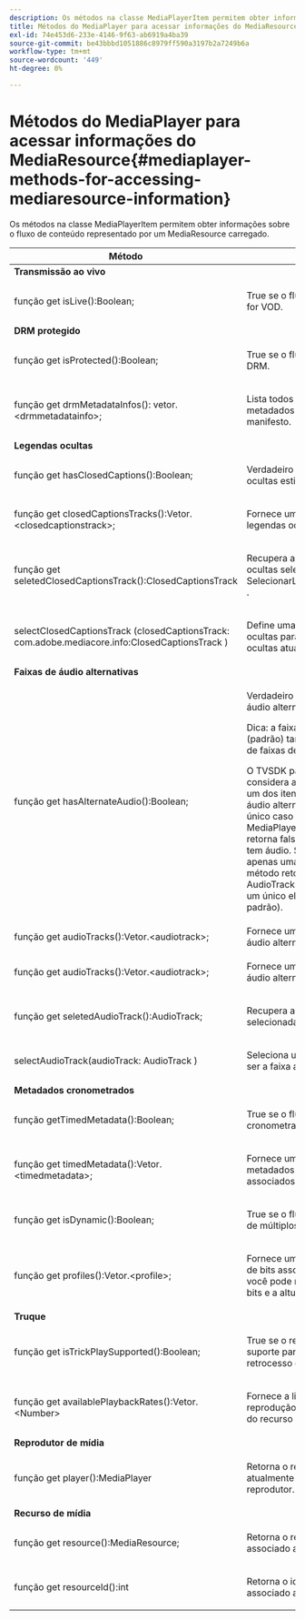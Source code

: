 ```yaml
---
description: Os métodos na classe MediaPlayerItem permitem obter informações sobre o fluxo de conteúdo representado por um MediaResource carregado.
title: Métodos do MediaPlayer para acessar informações do MediaResource
exl-id: 74e453d6-233e-4146-9f63-ab6919a4ba39
source-git-commit: be43bbbd1051886c8979ff590a3197b2a7249b6a
workflow-type: tm+mt
source-wordcount: '449'
ht-degree: 0%

---
```


# Métodos do MediaPlayer para acessar informações do MediaResource{#mediaplayer-methods-for-accessing-mediaresource-information}

Os métodos na classe MediaPlayerItem permitem obter informações sobre o fluxo de conteúdo representado por um MediaResource carregado.

<table frame="all" colsep="1" rowsep="1" id="table_77B55D506FE24326A03D97AA087231FF"> 
 <thead> 
  <tr rowsep="1"> 
   <th colname="2" class="entry"> Método </th> 
   <th colname="3" class="entry"> Descrição </th> 
  </tr> 
 </thead>
 <tbody> 
  <tr rowsep="1"> 
   <td colname="1"> <b>Transmissão ao vivo </b> </td> 
   <td colname="2"> </td>
  </tr> 
  <tr rowsep="1"> 
   <td colname="2"> <span class="codeph"> função get isLive():Boolean; </span> </td> 
   <td colname="3"> <p>True se o fluxo estiver ativo; false se for VOD. </p> </td> 
  </tr> 
  <tr rowsep="1"> 
   <td colname="1"> <b>DRM protegido</b> </td> 
   <td colname="2"> </td>
  </tr> 
  <tr rowsep="1"> 
   <td colname="2"> <span class="codeph"> função get isProtected():Boolean; </span> </td> 
   <td colname="3"> <p>True se o fluxo estiver protegido por DRM. </p> </td> 
  </tr> 
  <tr rowsep="1"> 
   <td colname="2"> <span class="codeph"> função get drmMetadataInfos(): vetor.&lt;drmmetadatainfo&gt;; </span> </td> 
   <td colname="3"> <p>Lista todos os objetos de metadados DRM descobertos no manifesto. </p> </td> 
  </tr> 
  <tr rowsep="1"> 
   <td colname="1"> <b>Legendas ocultas</b> </td> 
   <td colname="2"> </td>
  </tr> 
  <tr rowsep="1"> 
   <td colname="2"> <span class="codeph"> função get hasClosedCaptions():Boolean; </span> </td> 
   <td colname="3"> <p>Verdadeiro se as faixas de legendas ocultas estiverem disponíveis. </p> </td> 
  </tr> 
  <tr rowsep="1"> 
   <td colname="2"> <span class="codeph"> função get closedCaptionsTracks():Vetor.&lt;closedcaptionstrack&gt;; </span> </td> 
   <td colname="3"> <p>Fornece uma lista de faixas de legendas ocultas disponíveis. </p> </td> 
  </tr> 
  <tr rowsep="1"> 
   <td colname="2"> <span class="codeph"> função get seletedClosedCaptionsTrack():ClosedCaptionsTrack </span> </td> 
   <td colname="3"> <p>Recupera a faixa atual de legendas ocultas selecionada com <span class="codeph"> SelecionarLegendasOcultasRastrear </span>. </p> </td> 
  </tr> 
  <tr rowsep="1"> 
   <td colname="2"> <span class="codeph"> selectClosedCaptionsTrack (closedCaptionsTrack: com.adobe.mediacore.info:ClosedCaptionsTrack ) </span> </td> 
   <td colname="3"> <p>Define uma faixa de legendas ocultas para ser a faixa de legendas ocultas atual. </p> </td> 
  </tr> 
  <tr rowsep="1"> 
   <td colname="1"> <b>Faixas de áudio alternativas </b> </td> 
   <td colname="2"> </td>
  </tr> 
  <tr rowsep="1"> 
   <td colname="2"> <span class="codeph"> função get hasAlternateAudio():Boolean; </span> </td> 
   <td colname="3"> <p>Verdadeiro se o fluxo tiver faixas de áudio alternativas. </p> <p>Dica: a faixa de áudio principal (padrão) também faz parte da lista de faixas de áudio alternativas. </p> <p>O TVSDK para HLS para desktop considera a faixa de áudio principal um dos itens na lista de faixas de áudio alternativa. Por esse motivo, o único caso em que <span class="codeph"> MediaPlayerItem.hasAlternateAudio </span> retorna falso quando o fluxo não tem áudio. Se o conteúdo tiver apenas uma faixa de áudio, esse método retornará true e <span class="codeph"> obter AudioTracks </span> retorna uma lista com um único elemento (a faixa de áudio padrão). </p> </td> 
  </tr> 
  <tr rowsep="1"> 
   <td colname="2"> <span class="codeph"> função get audioTracks():Vetor.&lt;audiotrack&gt;; </span> </td> 
   <td colname="3"> Fornece uma lista de faixas de áudio alternativas disponíveis. </td> 
  </tr> 
  <tr rowsep="1"> 
   <td colname="2"> <span class="codeph"> função get audioTracks():Vetor.&lt;audiotrack&gt;; </span> </td> 
   <td colname="3"> <p>Fornece uma lista de faixas de áudio alternativas disponíveis. </p> </td> 
  </tr> 
  <tr rowsep="1"> 
   <td colname="2"> <span class="codeph"> função get seletedAudioTrack():AudioTrack; </span> </td> 
   <td colname="3"> <p>Recupera a faixa de áudio selecionada com <span class="codeph"> selectAudioTrack </span>. </p> </td> 
  </tr> 
  <tr rowsep="1"> 
   <td colname="2"> <span class="codeph"> selectAudioTrack(audioTrack: AudioTrack ) </span> </td> 
   <td colname="3"> <p>Seleciona uma faixa de áudio para ser a faixa atual. </p> </td> 
  </tr> 
  <tr rowsep="1"> 
   <td colname="1"> <b>Metadados cronometrados</b> </td> 
   <td colname="2"> </td>
  </tr> 
  <tr rowsep="1"> 
   <td colname="2"> <span class="codeph"> função getTimedMetadata():Boolean; </span> </td> 
   <td colname="3"> <p>True se o fluxo tiver metadados cronometrados associados. </p> </td> 
  </tr> 
  <tr rowsep="1"> 
   <td colname="2"> <span class="codeph"> função get timedMetadata():Vetor.&lt;timedmetadata&gt;; </span> </td> 
   <td colname="3"> <p>Fornece uma lista dos objetos de metadados cronometrados associados ao fluxo. </p> </td> 
  </tr> 
  <tr rowsep="1"> 
   <td colname="2"> <span class="codeph"> função get isDynamic():Boolean; </span> </td> 
   <td colname="3"> <p>True se o fluxo for um fluxo de taxa de múltiplos bits (MBR). </p> </td> 
  </tr> 
  <tr rowsep="1"> 
   <td colname="2"> <span class="codeph"> função get profiles():Vetor.&lt;profile&gt;; </span> </td> 
   <td colname="3"> <p>Fornece uma lista dos perfis de taxa de bits associados. Para cada perfil, você pode recuperar sua taxa de bits e a altura e largura do perfil. </p> </td> 
  </tr> 
  <tr rowsep="1"> 
   <td colname="1"> <b>Truque </b> </td> 
   <td colname="2"> </td>
  </tr> 
  <tr rowsep="1"> 
   <td colname="2"> <span class="codeph"> função get isTrickPlaySupported():Boolean; </span> </td> 
   <td colname="3"> <p>True se o reprodutor oferecer suporte para avanço rápido, retrocesso e retomada. </p> </td> 
  </tr> 
  <tr rowsep="1"> 
   <td colname="2"> <span class="codeph"> função get availablePlaybackRates():Vetor.&lt;Number&gt; </span> </td> 
   <td colname="3"> <p>Fornece a lista de taxas de reprodução disponíveis no contexto do recurso de truque. </p> </td> 
  </tr> 
  <tr rowsep="1"> 
   <td colname="1"> <b>Reprodutor de mídia </b> </td> 
   <td colname="2"> </td>
  </tr> 
  <tr rowsep="1"> 
   <td colname="2"> <span class="codeph"> função get player():MediaPlayer </span> </td> 
   <td colname="3"> <p>Retorna o reprodutor de mídia atualmente associado a este reprodutor. </p> </td> 
  </tr> 
  <tr rowsep="1"> 
   <td colname="1"> <b>Recurso de mídia</b> </td> 
   <td colname="2"> </td>
  </tr> 
  <tr rowsep="1"> 
   <td colname="2"> <span class="codeph"> função get resource():MediaResource; </span> </td> 
   <td colname="3"> <p>Retorna o recurso de mídia associado a este item. </p> </td> 
  </tr> 
  <tr rowsep="0"> 
   <td colname="2"> <span class="codeph"> função get resourceId():int </span> </td> 
   <td colname="3"> <p>Retorna o identificador de mídia associado a este item. </p> </td> 
  </tr> 
 </tbody> 
</table>
